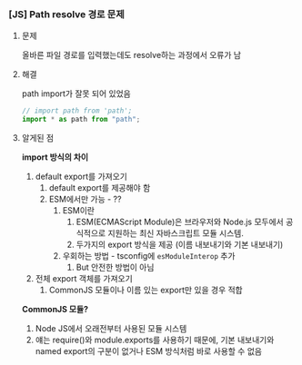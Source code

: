 ### [JS] Path resolve 경로 문제

1. 문제

   올바른 파일 경로를 입력했는데도 resolve하는 과정에서 오류가 남

2. 해결

   path import가 잘못 되어 있었음

   ```jsx
   // import path from 'path';
   import * as path from "path";
   ```

3. 알게된 점

   **import 방식의 차이**

   1. default export를 가져오기
      1. default export를 제공해야 함
      2. ESM에서만 가능 - ??
         1. ESM이란
            1. ESM(ECMAScript Module)은 브라우저와 Node.js 모두에서 공식적으로 지원하는 최신 자바스크립트 모듈 시스템.
            2. 두가지의 export 방식을 제공 (이름 내보내기와 기본 내보내기)
         2. 우회하는 방법 - tsconfig에 `esModuleInterop` 추가
            1. But 안전한 방법이 아님
   2. 전체 export 객체를 가져오기
      1. CommonJS 모듈이나 이름 있는 export만 있을 경우 적합

   **CommonJS 모듈?**

   1. Node JS에서 오래전부터 사용된 모듈 시스템
   2. 얘는 require()와 module.exports를 사용하기 때문에, 기본 내보내기와 named export의 구분이 없거나 ESM 방식처럼 바로 사용할 수 없음
